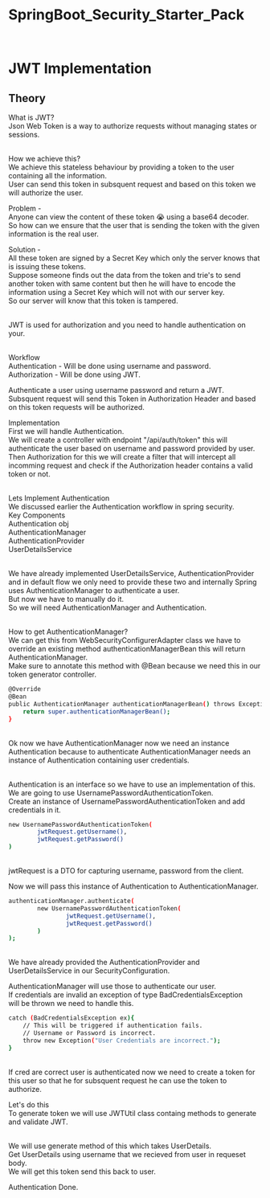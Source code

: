 # SpringBoot_Security_Starter_Pack<br><br>

# JWT Implementation<br>

## Theory <br>

What is JWT?<br>
Json Web Token is a way to authorize requests without managing states or sessions.<br><br>

How we achieve this?<br>
We achieve this stateless behaviour by providing a token to the user containing all the information.<br>
User can send this token in subsquent request and based on this token we will authorize the user.<br>

Problem -<br>
Anyone can view the content of these token 😭 using a base64 decoder.<br>
So how can we ensure that the user that is sending the token with the given information is the real user.<br>

Solution -<br>
All these token are signed by a Secret Key which only the server knows that is issuing these tokens.<br>
Suppose someone finds out the data from the token and trie's to send another token with same content but then he will have to encode the information using a Secret Key which will not with our server key.<br>
So our server will know that this token is tampered.<br><br>

JWT is used for authorization and you need to handle authentication on your.<br><br>

Workflow<br>
Authentication - Will be done using username and password.<br>
Authorization - Will be done using JWT.<br>

Authenticate a user using username password and return a JWT.<br>
Subsquent request will send this Token in Authorization Header and based on this token requests will be authorized.<br>

Implementation<br>
First we will handle Authentication.<br>
We will create a controller with endpoint "/api/auth/token" this will authenticate the user based on username and password provided by user.<br>
Then Authorization for this we will create a filter that will intercept all incomming request and check if the Authorization header contains a valid token or not.<br><br>

Lets Implement Authentication<br>
We discussed earlier the Authentication workflow in spring security.<br>
Key Components <br>
Authentication obj<br>
AuthenticationManager<br>
AuthenticationProvider<br>
UserDetailsService<br><br>

We have already implemented UserDetailsService, AuthenticationProvider and in default flow we only need to provide these two and internally Spring uses AuthenticationManager to authenticate a user.<br>
But now we have to manually do it.<br>
So we will need AuthenticationManager and Authentication.<br><br>

How to get AuthenticationManager?<br>
We can get this from WebSecurityConfigurerAdapter class we have to override an existing method authenticationManagerBean this will return AuthenticationManager.<br>
Make sure to annotate this method with @Bean because we need this in our token generator controller.<br>

```sh
@Override
@Bean
public AuthenticationManager authenticationManagerBean() throws Exception {
    return super.authenticationManagerBean();
}
```
<br>
Ok now we have AuthenticationManager now we need an instance Authentication because to authenticate AuthenticationManager needs an instance of Authentication containing user credentials.<br><br>

Authentication is an interface so we have to use an implementation of this.<br>
We are going to use UsernamePasswordAuthenticationToken.<br>
Create an instance of UsernamePasswordAuthenticationToken
and add credentials in it.<br>

```sh
new UsernamePasswordAuthenticationToken(
        jwtRequest.getUsername(),
        jwtRequest.getPassword()
)
```
<br>
jwtRequest is a DTO for capturing username, password from the client.<br>

Now we will pass this instance of Authentication to AuthenticationManager.<br>

```sh
authenticationManager.authenticate(
        new UsernamePasswordAuthenticationToken(
                jwtRequest.getUsername(),
                jwtRequest.getPassword()
        )
);
```
<br>
We have already provided the AuthenticationProvider and UserDetailsService in our SecurityConfiguration.<br>

AuthenticationManager will use those to authenticate our user.<br>
If credentials are invalid an exception of type BadCredentialsException<br>
will be thrown we need to handle this.<br>
```sh
catch (BadCredentialsException ex){
    // This will be triggered if authentication fails.
    // Username or Password is incorrect.
    throw new Exception("User Credentials are incorrect.");
}
```
<br>
If cred are correct user is authenticated now we need to create a token for this user so that he for subsquent request he can use the token to authorize.<br>

Let's do this <br>
To generate token we will use JWTUtil class containg methods to generate and validate JWT.<br><br>

We will use generate method of this which takes UserDetails.<br>
Get UserDetails using username that we recieved from user in requeset body.<br>
We will get this token send this back to user.<br>

Authentication Done.<br>




